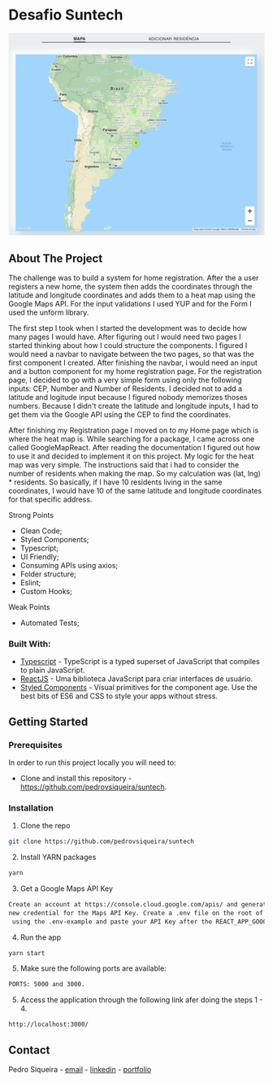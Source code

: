# Desafio Suntech

![Desafio 2Sow ](/src/assets/suntech.png)

## About The Project

The challenge was to build a system for home registration. After the a user registers a new home, the system then adds the coordinates through the latitude and longitude coordinates and adds them to a heat map using the Google Maps API. For the input validations I used YUP and for the Form I used the unform library. 

The first step I took when I started the development was to decide how many pages I would have. After figuring out I would need two pages I started thinking about how I could structure the components. I figured I would need a navbar to navigate between the two pages, so that was the first component I created. After finishing the navbar, i would need an input and a button component for my home registration page. For the registration page, I decided to go with a very simple form using only the following inputs: CEP, Number and Number of Residents. I decided not to add a latitude and logitude input because I figured nobody memorizes thoses numbers. Because I didn't create the latitude and longitude inputs, I had to get them via the Google API using the CEP to find the coordinates. 

After finishing my Registration page I moved on to my Home page which is where the heat map is. While searching for a package, I came across one called GoogleMapReact. After reading the documentation I figured out how to use it and decided to implement it on this project. My logic for the heat map was very simple. The instructions said that i had to consider the number of residents when making the map. So my calculation was (lat, lng) * residents. So basically, if I have 10 residents living in the same coordinates, I would have 10 of the same latitude and longitude coordinates for that specific address. 

Strong Points
- Clean Code;
- Styled Components;
- Typescript;
- UI Friendly;
- Consuming APIs using axios;
- Folder structure;
- Eslint;
- Custom Hooks;

Weak Points
- Automated Tests;


### Built With:

- [Typescript](https://www.typescriptlang.org/) - TypeScript is a typed superset of JavaScript that compiles to plain JavaScript.
- [ReactJS](https://pt-br.reactjs.org/) - Uma biblioteca JavaScript para criar interfaces de usuário.
- [Styled Components](https://styled-components.com/) - Visual primitives for the component age. Use the best bits of ES6 and CSS to style your apps without stress.

<!-- GETTING STARTED -->

## Getting Started

<!-- PLACEHOLDER FOR PROJECT OVERVIEW -->

### Prerequisites

In order to run this project locally you will need to:

- Clone and install this repository - https://github.com/pedrovsiqueira/suntech.

### Installation

1. Clone the repo

```sh
git clone https://github.com/pedrovsiqueira/suntech
```

2. Install YARN packages

```sh
yarn
```

3. Get a Google Maps API Key

```sh
Create an account at https://console.cloud.google.com/apis/ and generate a 
new credential for the Maps API Key. Create a .env file on the root of this project
 using the .env-example and paste your API Key after the REACT_APP_GOOGLE_API_KEY=
````

4. Run the app

```sh
yarn start
```

5. Make sure the following ports are available:

```sh
PORTS: 5000 and 3000.
```

5. Access the application through the following link afer doing the steps 1 - 4.

```sh
http://localhost:3000/
```

<!-- CONTACT -->

## Contact

Pedro Siqueira - [email](mailto:pedro.v.siqueira@gmail.com) - [linkedin](https://www.linkedin.com/in/pedrovsiqueira/) - [portfolio](http://pedrosiqueira.com.br/)

